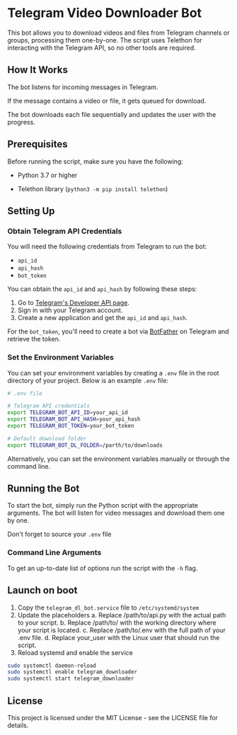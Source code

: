 # Telegram Video Downloader Bot

This bot allows you to download videos and files from Telegram channels or groups, processing them one-by-one. The script uses Telethon for interacting with the Telegram API, so no other tools are required.

## How It Works

The bot listens for incoming messages in Telegram.

If the message contains a video or file, it gets queued for download.

The bot downloads each file sequentially and updates the user with the progress.

## Prerequisites

Before running the script, make sure you have the following:

* Python 3.7 or higher

* Telethon library (`python3 -m pip install telethon`)

## Setting Up

### Obtain Telegram API Credentials

You will need the following credentials from Telegram to run the bot:

- `api_id`
- `api_hash`
- `bot_token`

You can obtain the `api_id` and `api_hash` by following these steps:

1. Go to [Telegram's Developer API page](https://core.telegram.org/api/obtaining_api_id).
2. Sign in with your Telegram account.
3. Create a new application and get the `api_id` and `api_hash`.

For the `bot_token`, you'll need to create a bot via [BotFather](https://telegram.me/BotFather) on Telegram and retrieve the token.

### Set the Environment Variables

You can set your environment variables by creating a `.env` file in the root directory of your project. Below is an example `.env` file:

```bash
# .env file

# Telegram API credentials
export TELEGRAM_BOT_API_ID=your_api_id
export TELEGRAM_BOT_API_HASH=your_api_hash
export TELEGRAM_BOT_TOKEN=your_bot_token

# Default download folder
export TELEGRAM_BOT_DL_FOLDER=/parth/to/downloads
```

Alternatively, you can set the environment variables manually or through the command line.

## Running the Bot

To start the bot, simply run the Python script with the appropriate arguments. The bot will listen for video messages and download them one by one.

Don't forget to source your `.env` file

### Command Line Arguments

To get an up-to-date list of options run the script with the `-h` flag.

## Launch on boot

1. Copy the `telegram_dl_bot.service` file to `/etc/systemd/system`
2. Update the placeholders
  a. Replace /path/to/api.py with the actual path to your script.
  b. Replace /path/to/ with the working directory where your script is located.
  c. Replace /path/to/.env with the full path of your .env file.
  d. Replace your_user with the Linux user that should run the script.
3. Reload systemd and enable the service

```bash
sudo systemctl daemon-reload
sudo systemctl enable telegram_downloader
sudo systemctl start telegram_downloader
```

## License
This project is licensed under the MIT License - see the LICENSE file for details.